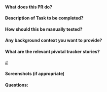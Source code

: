 #### What does this PR do?

#### Description of Task to be completed?

#### How should this be manually tested?

#### Any background context you want to provide?

#### What are the relevant pivotal tracker stories?
[#<id>](https://pivotaltracker.com/story/show/<id>)

#### Screenshots (if appropriate)

#### Questions:
